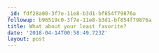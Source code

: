 ```yaml
---
_id: fdf28a00-3f7e-11e8-b3d1-bf854f79876a
followup: b96519c0-3f7e-11e8-b3d1-bf854f79876a
title: What about your least favorite?
date: '2018-04-14T00:58:49.723Z'
layout: post
---
```

 
